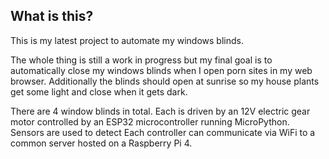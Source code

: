 ## What is this?
This is my latest project to automate my windows blinds.

The whole thing is still a work in progress but my final goal is to automatically close my windows blinds when I open porn sites in my web browser.
Additionally the blinds should open at sunrise so my house plants get some light and close when it gets dark.

There are 4 window blinds in total. Each is driven by an 12V electric gear motor controlled by an ESP32 microcontroller running MicroPython. 
Sensors are used to detect 
Each controller can communicate via WiFi to a common server hosted on a Raspberry Pi 4.
